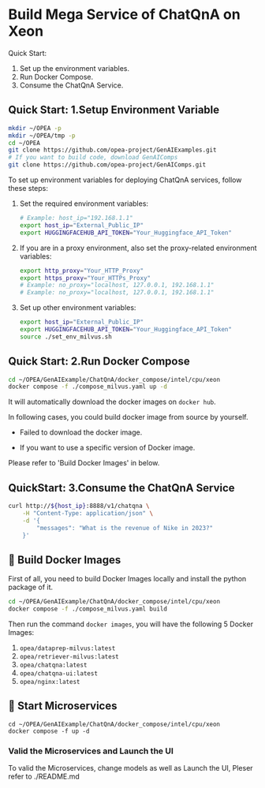 # Build Mega Service of ChatQnA on Xeon

Quick Start:

1. Set up the environment variables.
2. Run Docker Compose.
3. Consume the ChatQnA Service.

## Quick Start: 1.Setup Environment Variable

```bash
mkdir ~/OPEA -p
mkdir ~/OPEA/tmp -p
cd ~/OPEA
git clone https://github.com/opea-project/GenAIExamples.git
# If you want to build code, download GenAIComps
git clone https://github.com/opea-project/GenAIComps.git
```

To set up environment variables for deploying ChatQnA services, follow these steps:

1. Set the required environment variables:

   ```bash
   # Example: host_ip="192.168.1.1"
   export host_ip="External_Public_IP"
   export HUGGINGFACEHUB_API_TOKEN="Your_Huggingface_API_Token"
   ```

2. If you are in a proxy environment, also set the proxy-related environment variables:

   ```bash
   export http_proxy="Your_HTTP_Proxy"
   export https_proxy="Your_HTTPs_Proxy"
   # Example: no_proxy="localhost, 127.0.0.1, 192.168.1.1"
   # Example: no_proxy="localhost, 127.0.0.1, 192.168.1.1"
   ```

3. Set up other environment variables:
   ```bash
   export host_ip="External_Public_IP"
   export HUGGINGFACEHUB_API_TOKEN="Your_Huggingface_API_Token"
   source ./set_env_milvus.sh
   ```

## Quick Start: 2.Run Docker Compose

```bash
cd ~/OPEA/GenAIExample/ChatQnA/docker_compose/intel/cpu/xeon
docker compose -f ./compose_milvus.yaml up -d
```

It will automatically download the docker images on `docker hub`.


In following cases, you could build docker image from source by yourself.

- Failed to download the docker image.

- If you want to use a specific version of Docker image.

Please refer to 'Build Docker Images' in below.


## QuickStart: 3.Consume the ChatQnA Service

```bash
curl http://${host_ip}:8888/v1/chatqna \
    -H "Content-Type: application/json" \
    -d '{
        "messages": "What is the revenue of Nike in 2023?"
    }'
```

## 🚀 Build Docker Images

First of all, you need to build Docker Images locally and install the python package of it.

```bash
cd ~/OPEA/GenAIExample/ChatQnA/docker_compose/intel/cpu/xeon
docker compose -f ./compose_milvus.yaml build
```

Then run the command `docker images`, you will have the following 5 Docker Images:

1. `opea/dataprep-milvus:latest`
2. `opea/retriever-milvus:latest`
3. `opea/chatqna:latest`
4. `opea/chatqna-ui:latest`
5. `opea/nginx:latest`

## 🚀 Start Microservices

```
cd ~/OPEA/GenAIExample/ChatQnA/docker_compose/intel/cpu/xeon
docker compose -f up -d
```

### Valid the Microservices and Launch the UI

To valid the Microservices, change models as well as Launch the UI, Pleser refer to ./README.md
